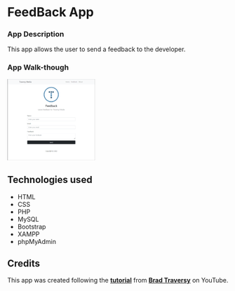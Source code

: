 # FeedBack App
### App Description
This app allows the user to send a feedback to the developer. 

### App Walk-though
<img src="./img/image-app.png" width=200><br>

## Technologies used
- HTML
- CSS
- PHP
- MySQL
- Bootstrap
- XAMPP
- phpMyAdmin

## Credits
This app was created following the <strong>[tutorial](https://www.youtube.com/watch?v=BUCiSSyIGGU&ab_channel=TraversyMedia)</strong> from <strong>[Brad Traversy](https://www.youtube.com/@TraversyMedia)</strong> on YouTube.